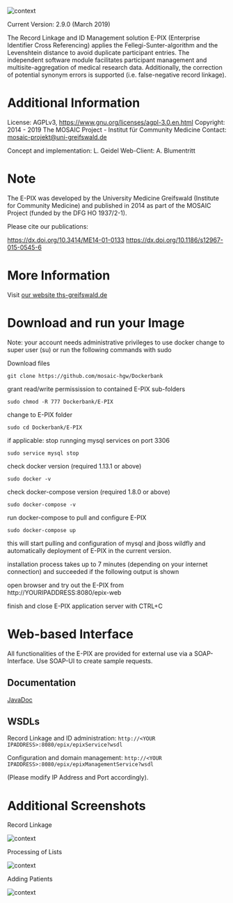 ![context](https://user-images.githubusercontent.com/12081369/49164561-a4481500-f32f-11e8-9f0d-fa7a730f4b9d.png)

Current Version: 2.9.0 (March 2019)

The Record Linkage and ID Management solution E-PIX (Enterprise Identifier Cross Referencing) applies the Fellegi-Sunter-algorithm and the Levenshtein distance to avoid duplicate participant entries. The independent software module facilitates participant management and multisite-aggregation of medical research data. Additionally, the correction of potential synonym errors is supported (i.e. false-negative record linkage).

# Additional Information #
License: AGPLv3, https://www.gnu.org/licenses/agpl-3.0.en.html
Copyright: 2014 - 2019 The MOSAIC Project - Institut für Community Medicine
Contact: mosaic-projekt@uni-greifswald.de

Concept and implementation: L. Geidel
Web-Client: A. Blumentritt

# Note #
The E-PIX was developed by the University Medicine Greifswald (Institute for Community Medicine) and published in 2014 as part of the MOSAIC Project (funded by the DFG HO 1937/2-1).

Please cite our publications:

https://dx.doi.org/10.3414/ME14-01-0133
https://dx.doi.org/10.1186/s12967-015-0545-6

# More Information
Visit [our website ths-greifswald.de](https://www.ths-greifswald.de/epix "E-PIX Website")

# Download and run your Image #

Note: your account needs administrative privileges to use docker
change to super user (su) or run the following commands with sudo

Download files

```git clone https://github.com/mosaic-hgw/Dockerbank```

grant read/write permissission to contained E-PIX sub-folders

```sudo chmod -R 777 Dockerbank/E-PIX```

change to E-PIX folder

```sudo cd Dockerbank/E-PIX ```

if applicable: stop runnging mysql services on port 3306 

```sudo service mysql stop```

check docker version (required 1.13.1 or above)

```sudo docker -v```

check docker-compose version (required 1.8.0 or above)

```sudo docker-compose -v```

run docker-compose to pull and configure E-PIX

```sudo docker-compose up```

this will start pulling and configuration of mysql and jboss wildfly and automatically deployment of E-PIX in the current version.

installation process takes up to 7 minutes (depending on your internet connection) and succeeded if the following output is shown

open browser and try out the E-PIX from http://YOURIPADDRESS:8080/epix-web


finish and close E-PIX application server with CTRL+C

# Web-based Interface
All functionalities of the E-PIX are provided for external use via a SOAP-Interface. Use SOAP-UI to create sample requests.

## Documentation
[JavaDoc](https://www.ths-greifswald.de/e-pix/doc "Java Documentation of the interfaces")

## WSDLs

Record Linkage and ID administration: ``http://<YOUR IPADDRESS>:8080/epix/epixService?wsdl``

Configuration and domain management: ``http://<YOUR IPADDRESS>:8080/epix/epixManagementService?wsdl``

(Please modify IP Address and Port accordingly).

# Additional Screenshots

Record Linkage

![context](https://raw.githubusercontent.com/mosaic-hgw/Dockerbank/master/E-PIX/screenshots/E-PIX-Screenshot-Dublettenaufl%C3%B6sung.png)

Processing of Lists

![context](https://raw.githubusercontent.com/mosaic-hgw/Dockerbank/master/E-PIX/screenshots/E-PIX-Screenshot-Listenverarbeitung.png)

Adding Patients

![context](https://raw.githubusercontent.com/mosaic-hgw/Dockerbank/master/E-PIX/screenshots/E-PIX-Screenshot-Personen-erfassen.png)
